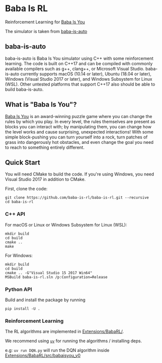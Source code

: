 # Baba Is RL

Reinforcement Learning for [Baba Is You](https://store.steampowered.com/app/736260/Baba_Is_You/)

The simulator is taken from [baba-is-auto](https://github.com/utilForever/baba-is-auto/)

## baba-is-auto
baba-is-auto is Baba Is You simulator using C++ with some reinforcement learning. The code is built on C++17 and can be compiled with commonly available compilers such as g++, clang++, or Microsoft Visual Studio. baba-is-auto currently supports macOS (10.14 or later), Ubuntu (18.04 or later), Windows (Visual Studio 2017 or later), and Windows Subsystem for Linux (WSL). Other untested platforms that support C++17 also should be able to build baba-is-auto.

## What is "Baba Is You"?

[Baba Is You](https://hempuli.com/baba/) is an award-winning puzzle game where you can change the rules by which you play. In every level, the rules themselves are present as blocks you can interact with; by manipulating them, you can change how the level works and cause surprising, unexpected interactions! With some simple block-pushing you can turn yourself into a rock, turn patches of grass into dangerously hot obstacles, and even change the goal you need to reach to something entirely different.

## Quick Start
You will need CMake to build the code. If you're using Windows, you need Visual Studio 2017 in addition to CMake.

First, clone the code:
```
git clone https://github.com/baba-is-rl/baba-is-rl.git --recursive
cd baba-is-rl
```

### C++ API

For macOS or Linux or Windows Subsystem for Linux (WSL):

```
mkdir build
cd build
cmake ..
make
```

For Windows:

```
mkdir build
cd build
cmake .. -G"Visual Studio 15 2017 Win64"
MSBuild baba-is-rl.sln /p:Configuration=Release
```

### Python API

Build and install the package by running

```
pip install -U .
```

### Reinforcement Learning
The RL algorithms are implemented in [Extensions/BabaRL/](./Extensions/BabaRL).

We recommend using [`uv`](https://github.com/astral-sh/uv)  for running the algorithms / installing deps.

e.g: `uv run DQN.py` will run the DQN algorithm inside [Extensions/BabaRL/src/babaisyou_v0](./Extensions/BabaRL/src/babaisyou_v0)
